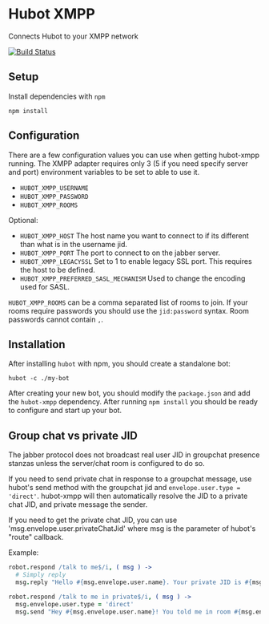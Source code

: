 # Hubot XMPP

Connects Hubot to your XMPP network 

[![Build Status](https://secure.travis-ci.org/markstory/hubot-xmpp.png?branch=master)](http://travis-ci.org/markstory/hubot-xmpp)

## Setup

Install dependencies with `npm`

	npm install

## Configuration

There are a few configuration values you can use when getting hubot-xmpp
running. The XMPP adapter requires only 3 (5 if you need specify server
and port) environment variables to be set to able to use it.

* `HUBOT_XMPP_USERNAME`
* `HUBOT_XMPP_PASSWORD`
* `HUBOT_XMPP_ROOMS`

Optional:

* `HUBOT_XMPP_HOST` The host name you want to connect to if its different than
  what is in the username jid.
* `HUBOT_XMPP_PORT` The port to connect to on the jabber server.
* `HUBOT_XMPP_LEGACYSSL` Set to 1 to enable legacy SSL port.  This requires
  the host to be defined.
* `HUBOT_XMPP_PREFERRED_SASL_MECHANISM` Used to change the encoding used for SASL.

`HUBOT_XMPP_ROOMS` can be a comma separated list of rooms to join.  If
your rooms require passwords you should use the `jid:password` syntax.
Room passwords cannot contain `,`.

## Installation

After installing `hubot` with npm, you should create a standalone bot:

	hubot -c ./my-bot

After creating your new bot, you should modify the `package.json` and add the
`hubot-xmpp` dependency. After running `npm install` you should be ready to configure
and start up your bot.

## Group chat vs private JID

The jabber protocol does not broadcast real user JID in groupchat presence
stanzas unless the server/chat room is configured to do so.

If you need to send private chat in response to a groupchat message, use
hubot's send method with the groupchat jid and `envelope.user.type = 'direct'`.
hubot-xmpp will then automatically resolve the JID to a private
chat JID, and private message the sender.

If you need to get the private chat JID, you can use
'msg.envelope.user.privateChatJid' where msg is the parameter of hubot's
"route" callback.

Example:

```coffeescript
robot.respond /talk to me$/i, ( msg ) ->
  # Simply reply
  msg.reply "Hello #{msg.envelope.user.name}. Your private JID is #{msg.envelope.user.privateChatJID}"

robot.respond /talk to me in private$/i, ( msg ) ->
  msg.envelope.user.type = 'direct'
  msg.send "Hey #{msg.envelope.user.name}! You told me in room #{msg.envelope.user.room} to talk to you."
```
